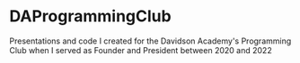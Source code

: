 # DAProgrammingClub
Presentations and code I created for the Davidson Academy's Programming Club when I served as Founder and President between 2020 and 2022
